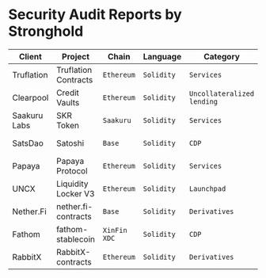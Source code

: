 # Security Audit Reports by Stronghold

| Client  | Project                            | Chain         | Language     | Category      | End Date           | Report  |
|---------|------------------------------------|---------------|--------------|---------------|--------------------|---------|
| Truflation | Truflation Contracts | `Ethereum` | `Solidity` | `Services` | May 16, 2024 | [link](https://github.com/strongholdsec/audits/blob/main/Truflation/TruflationContracts/Truflation%20Contracts%20Security%20Audit%20Report.pdf)
| Clearpool | Credit Vaults | `Ethereum` | `Solidity` | `Uncollateralized lending` | May 02, 2024 | [link](https://github.com/strongholdsec/audits/blob/main/Clearpool/CreditVaults/Clearpool%20Credit%20Vaults%20Security%20Audit%20Report.pdf)
| Saakuru Labs | SKR Token | `Saakuru` | `Solidity` | `Services` | April 25, 2024 | [link](https://github.com/strongholdsec/audits/blob/main/SaakuruLabs/SKRToken/Saakuru%20Labs%20SKR%20Token%20Audit%20Report.pdf)
| SatsDao | Satoshi | `Base` | `Solidity` | `CDP` | April 20, 2024 | [link](https://github.com/strongholdsec/audits/blob/main/SatsDao/satoshi/SatsDao%20Satoshi%20Audit%20Report.pdf)
| Papaya | Papaya Protocol | `Ethereum` | `Solidity` | `Services` | April 16, 2024 | [link](https://github.com/strongholdsec/audits/blob/main/Papaya/PapayaProtocol/Papaya%20Finance%20Papaya%20Protocol%20Audit%20Report.pdf)
| UNCX | Liquidity Locker V3 | `Ethereum` | `Solidity` | `Launchpad` | February 07, 2024 | [link](https://github.com/strongholdsec/audits/blob/main/UNCX/LiquidityLockerV3/UNCX%20Liquidity%20Locker%20V3%20Security%20Audit%20Report.pdf)
| Nether.Fi  | nether.fi-contracts | `Base` | `Solidity` | `Derivatives` | November 29, 2023 | [link](https://github.com/strongholdsec/audits/blob/main/NetherFi/netherFi-contracts/NetherFi%20Audit%20Report.pdf)
| Fathom  | fathom-stablecoin | `XinFin XDC` | `Solidity` | `CDP` | September 29, 2023 | [link](https://github.com/strongholdsec/audits/blob/main/Fathom/fathom-stablecoin/Fathom%20Stablecoin%20Audit%20Report.pdf)
| RabbitX | RabbitX-contracts | `Ethereum`    | `Solidity` | `Derivatives` | August 25, 2023    | [link](https://github.com/strongholdsec/audits/blob/main/RabbitX/RabbitX-contracts/RabbitX%20Audit%20Report.pdf)
